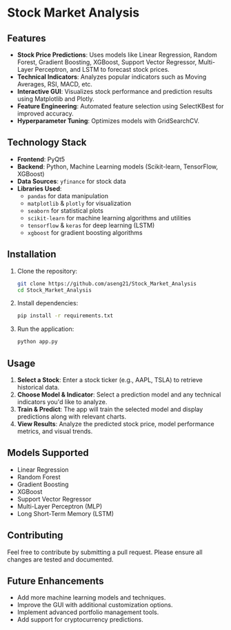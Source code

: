 # Stock Market Analysis

## Features
- **Stock Price Predictions**: Uses models like Linear Regression, Random Forest, Gradient Boosting, XGBoost, Support Vector Regressor, Multi-Layer Perceptron, and LSTM to forecast stock prices.
- **Technical Indicators**: Analyzes popular indicators such as Moving Averages, RSI, MACD, etc.
- **Interactive GUI**: Visualizes stock performance and prediction results 
  using Matplotlib and Plotly.
- **Feature Engineering**: Automated feature selection using SelectKBest for improved accuracy.
- **Hyperparameter Tuning**: Optimizes models with GridSearchCV.

## Technology Stack
- **Frontend**: PyQt5
- **Backend**: Python, Machine Learning models (Scikit-learn, TensorFlow, XGBoost)
- **Data Sources**: `yfinance` for stock data
- **Libraries Used**: 
  - `pandas` for data manipulation
  - `matplotlib` & `plotly` for visualization
  - `seaborn` for statistical plots
  - `scikit-learn` for machine learning algorithms and utilities
  - `tensorflow` & `keras` for deep learning (LSTM)
  - `xgboost` for gradient boosting algorithms

## Installation

1. Clone the repository:
   ```bash
   git clone https://github.com/aseng21/Stock_Market_Analysis
   cd Stock_Market_Analysis
   ```

2. Install dependencies:
   ```bash
   pip install -r requirements.txt
   ```

3. Run the application:
   ```bash
   python app.py
   ```

## Usage
1. **Select a Stock**: Enter a stock ticker (e.g., AAPL, TSLA) to retrieve historical data.
2. **Choose Model & Indicator**: Select a prediction model and any technical indicators you'd like to analyze.
3. **Train & Predict**: The app will train the selected model and display predictions along with relevant charts.
4. **View Results**: Analyze the predicted stock price, model performance metrics, and visual trends.

## Models Supported
- Linear Regression
- Random Forest
- Gradient Boosting
- XGBoost
- Support Vector Regressor
- Multi-Layer Perceptron (MLP)
- Long Short-Term Memory (LSTM)

## Contributing
Feel free to contribute by submitting a pull request. Please ensure all changes are tested and documented.

## Future Enhancements
- Add more machine learning models and techniques.
- Improve the GUI with additional customization options.
- Implement advanced portfolio management tools.
- Add support for cryptocurrency predictions.
